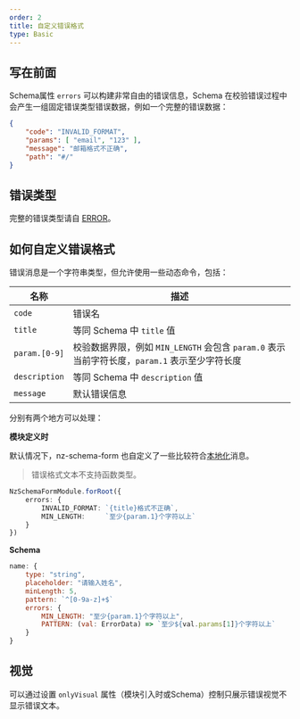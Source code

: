```yaml
---
order: 2
title: 自定义错误格式
type: Basic
---
```


## 写在前面

Schema属性 `errors` 可以构建非常自由的错误信息，Schema 在校验错误过程中会产生一组固定错误类型错误数据，例如一个完整的错误数据：

```json
{
    "code": "INVALID_FORMAT",
    "params": [ "email", "123" ],
    "message": "邮箱格式不正确",
    "path": "#/"
}
```

## 错误类型

完整的错误类型请自 [ERROR](https://github.com/cipchk/nz-schema-form/blob/master/lib/src/schema/errors.ts)。

## 如何自定义错误格式

错误消息是一个字符串类型，但允许使用一些动态命令，包括：

| 名称 | 描述 |
| --- | ---- |
| `code` | 错误名 |
| `title` | 等同 Schema 中 `title` 值 |
| `param.[0-9]` | 校验数据界限，例如 `MIN_LENGTH` 会包含 `param.0` 表示当前字符长度，`param.1` 表示至少字符长度 |
| `description` | 等同 Schema 中 `description` 值 |
| `message` | 默认错误信息 |

分别有两个地方可以处理：

**模块定义时**

默认情况下，nz-schema-form 也自定义了一些比较符合[本地化](https://github.com/cipchk/nz-schema-form/blob/master/lib/src/schema/errors.ts)消息。

> 错误格式文本不支持函数类型。

```ts
NzSchemaFormModule.forRoot({
    errors: {
        INVALID_FORMAT: `{title}格式不正确`,
        MIN_LENGTH:     `至少{param.1}个字符以上`
    }
})
```

**Schema**

```js
name: {
    type: "string",
    placeholder: "请输入姓名",
    minLength: 5,
    pattern: `^[0-9a-z]+$`
    errors: {
        MIN_LENGTH: "至少{param.1}个字符以上",
        PATTERN: (val: ErrorData) => `至少${val.params[1]}个字符以上`
    }
}
```

## 视觉

可以通过设置 `onlyVisual` 属性（模块引入时或Schema）控制只展示错误视觉不显示错误文本。
